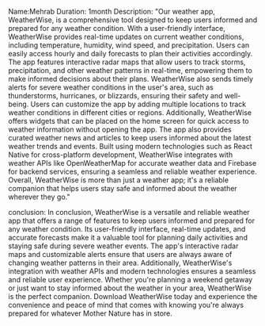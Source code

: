 Name:Mehrab
Duration: 1month
Description: 
"Our weather app, WeatherWise, is a comprehensive tool designed to keep users informed and
prepared for any weather condition. With a user-friendly interface, WeatherWise provides real-time updates on current weather conditions,
including temperature, humidity, wind speed, and precipitation. Users can easily access hourly and daily forecasts to plan their activities
accordingly. The app features interactive radar maps that allow users to track storms, precipitation, and other weather patterns in real-time,
empowering them to make informed decisions about their plans. WeatherWise also sends timely alerts for severe weather conditions in the user's area,
such as thunderstorms, hurricanes, or blizzards, ensuring their safety and well-being. Users can customize the app by adding multiple locations to 
track weather conditions in different cities or regions. Additionally, WeatherWise offers widgets that can be placed on the home screen for quick 
access to weather information without opening the app. The app also provides curated weather news and articles to keep users informed about the
latest weather trends and events. Built using modern technologies such as React Native for cross-platform development, WeatherWise integrates with
weather APIs like OpenWeatherMap for accurate weather data and Firebase for backend services, ensuring a seamless and reliable weather experience.
Overall, WeatherWise is more than just
a weather app; it's a reliable companion that helps users stay safe and informed about the weather wherever they go."

conclusion: 
In conclusion, WeatherWise is a versatile and reliable weather app that offers a range of features to keep users informed and prepared
for any weather condition. Its user-friendly interface, real-time updates, and accurate forecasts make it a valuable tool for planning 
daily activities and staying safe during severe weather events. The app's interactive radar maps and customizable alerts ensure that users
are always aware of changing weather patterns in their area. Additionally, WeatherWise's integration with weather APIs and modern technologies
ensures a seamless and reliable user experience. Whether you're planning a weekend getaway or just want to stay informed about the weather in 
your area, WeatherWise is the perfect companion. Download WeatherWise today and experience the convenience and peace of mind that comes with 
knowing you're always prepared for whatever 
Mother Nature has in store.

